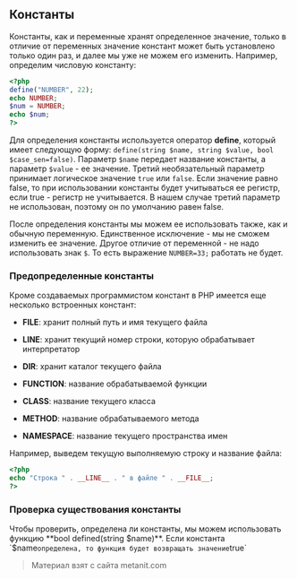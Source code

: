## Константы

Константы, как и переменные хранят определенное значение, только в отличие от переменных значение констант может быть установлено только один раз, и далее мы уже не можем его изменить. Например, определим числовую константу:

```php
<?php
define("NUMBER", 22);
echo NUMBER;
$num = NUMBER;
echo $num;
?>
```

Для определения константы используется оператор **define**, который имеет следующую форму: `define(string $name, string $value, bool $case_sen=false)`. Параметр `$name` передает название константы, а параметр `$value` - ее значение. Третий необязательный параметр принимает логическое значение `true` или `false`. Если значение равно false, то при использовании константы будет учитываться ее регистр, если true - регистр не учитывается. В нашем случае третий параметр не использован, поэтому он по умолчанию равен false.

После определения константы мы можем ее использовать также, как и обычную переменную. Единственное исключение - мы не сможем изменить ее значение. Другое отличие от переменной - не надо использовать знак `$`. То есть выражение `NUMBER=33;` работать не будет.

### Предопределенные константы

Кроме создаваемых программистом констант в PHP имеется еще несколько встроенных констант:

- **__FILE__**: хранит полный путь и имя текущего файла

- **__LINE__**: хранит текущий номер строки, которую обрабатывает интерпретатор

- **__DIR__**: хранит каталог текущего файла

- **__FUNCTION__**: название обрабатываемой функции

- **__CLASS__**: название текущего класса

- **__METHOD__**: название обрабатываемого метода

- **__NAMESPACE__**: название текущего пространства имен

Например, выведем текущую выполняемую строку и название файла:

```php
<?php
echo "Cтрока " . __LINE__ . " в файле " . __FILE__;
?>
```

### Проверка существования константы

Чтобы проверить, определена ли константы, мы можем использовать функцию **bool defined(string $name)**. Если константа `$name` определена, то функция будет возвращать значение `true`


> Материал взят с сайта metanit.com